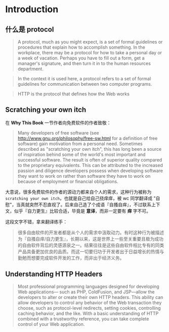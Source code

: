# Introduction

## 什么是 protocol

> A protocol, much as you might expect, is a set of formal guidelines or procedures that explain how to accomplish something. In the workplace, there may be a protocol for how to take a personal day or a week of vacation. Perhaps you have to fill out a form, get a manager's signature, and then turn it in to the human resources department.

> In the context it is used here, a protocol refers to a set of formal guidelines for communication between two computer programs.

> HTTP is the protocol that defines how the Web works

## Scratching your own itch

在 **Why This Book** 一节作者向免费软件的作者致敬：

> Many developers of free software (see http://www.gnu.org/philosophy/free-sw.html for a definition of free software) gain motivation from a personal need. Sometimes described as "scratching your own itch", this has long been a source of inspiration behind some of the world's most important and successful software. The result is often of superior quality compared to the proprietary equivalents. This can be attributed to the increased passion and diligence developers possess when developing software they want to work on rather than software they have to work on because of employment or financial obligations.

大意说，很多免费软件的作者的源动力都来自个人的需求，这种行为被称为 ``scratching your own itch``，也就是自己给自己挠痒痒，被 wc 同学翻译成 "自慰"，当真就突然不忍直视了。后来自己造了个成语『自搔自痒』，不过联系上下文，似乎『自力更生』比较合适，毕竟是 **意译**，而非一定要有 **痒** 字不可。

这段文字不错，拿来翻译练手：

> 很多自由软件的开发者都是从个人的需求中汲取动力。有时这种行为被描述为『自搔自痒/自力更生』，长期以来，这是世界上一些至关重要且极为成功的自由软件背后的灵感源泉之一。结果往往是这些自由软件相比专有的同类产品具备更加优良的品质。而这一切要归功于开发者出于日益增长的热情与勤勉而想要完成软件开发的工作，而非出于经济义务。

## Understanding HTTP Headers

> Most professional programming languages designed for developing Web applications— such as PHP, ColdFusion, and JSP—allow the developers to alter or create their own HTTP headers. This ability can allow developers to control any behavior of the Web transaction they choose, such as protocol-level redirects, setting cookies, controlling caching behavior, and the like. With a basic understanding of HTTP combined with a trustworthy reference, you can take complete control of your Web application.